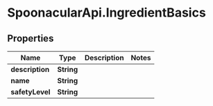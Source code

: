 # SpoonacularApi.IngredientBasics

## Properties

Name | Type | Description | Notes
------------ | ------------- | ------------- | -------------
**description** | **String** |  | 
**name** | **String** |  | 
**safetyLevel** | **String** |  | 


